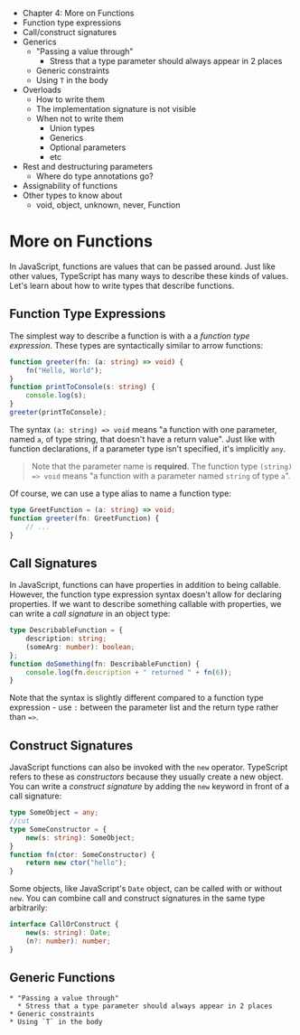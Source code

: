  * Chapter 4: More on Functions
  * Function type expressions
  * Call/construct signatures
  * Generics
    * "Passing a value through"
      * Stress that a type parameter should always appear in 2 places
    * Generic constraints
    * Using `T` in the body
  * Overloads
    * How to write them
    * The implementation signature is not visible
    * When not to write them
      * Union types
      * Generics
      * Optional parameters
      * etc
  * Rest and destructuring parameters
    * Where do type annotations go?
  * Assignability of functions
  * Other types to know about
    * void, object, unknown, never, Function


# More on Functions

In JavaScript, functions are values that can be passed around.
Just like other values, TypeScript has many ways to describe these kinds of values.
Let's learn about how to write types that describe functions.

## Function Type Expressions

The simplest way to describe a function is with a a *function type expression*.
These types are syntactically similar to arrow functions:

```ts
function greeter(fn: (a: string) => void) {
    fn("Hello, World");
}
function printToConsole(s: string) {
    console.log(s);
}
greeter(printToConsole);
```

The syntax `(a: string) => void` means "a function with one parameter, named `a`, of type string, that doesn't have a return value".
Just like with function declarations, if a parameter type isn't specified, it's implicitly `any`.

> Note that the parameter name is **required**. The function type `(string) => void` means "a function with a parameter named `string` of type `a`".

Of course, we can use a type alias to name a function type:

```ts
type GreetFunction = (a: string) => void;
function greeter(fn: GreetFunction) {
    // ...
}
```

## Call Signatures

In JavaScript, functions can have properties in addition to being callable.
However, the function type expression syntax doesn't allow for declaring properties.
If we want to describe something callable with properties, we can write a *call signature* in an object type:

```ts
type DescribableFunction = {
    description: string;
    (someArg: number): boolean;
};
function doSomething(fn: DescribableFunction) {
    console.log(fn.description + " returned " + fn(6));
}
```

Note that the syntax is slightly different compared to a function type expression - use `:` between the parameter list and the return type rather than `=>`.

## Construct Signatures

JavaScript functions can also be invoked with the `new` operator.
TypeScript refers to these as *constructors* because they usually create a new object.
You can write a *construct signature* by adding the `new` keyword in front of a call signature:
```ts
type SomeObject = any;
//cut
type SomeConstructor = {
    new(s: string): SomeObject;
}
function fn(ctor: SomeConstructor) {
    return new ctor("hello");
}
```

Some objects, like JavaScript's `Date` object, can be called with or without `new`.
You can combine call and construct signatures in the same type arbitrarily:

```ts
interface CallOrConstruct {
    new(s: string): Date;
    (n?: number): number;
}
```

## Generic Functions




    * "Passing a value through"
      * Stress that a type parameter should always appear in 2 places
    * Generic constraints
    * Using `T` in the body



